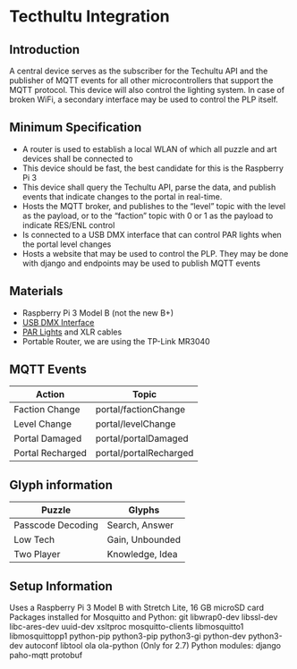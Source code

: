 # Tecthultu Integration

## Introduction
A central device serves as the subscriber for the Techultu API and the publisher of MQTT events for all other microcontrollers that support the MQTT protocol. This device will also control the lighting system. In case of broken WiFi, a secondary interface may be used to control the PLP itself.

## Minimum Specification
* A router is used to establish a local WLAN of which all puzzle and art devices shall be connected to
* This device should be fast, the best candidate for this is the Raspberry Pi 3
* This device shall query the Techultu API, parse the data, and publish events that indicate changes to the portal in real-time.
* Hosts the MQTT broker, and publishes to the “level” topic with the level as the payload, or to the “faction” topic with 0 or 1 as the payload to indicate RES/ENL control
* Is connected to a USB DMX interface that can control PAR lights when the portal level changes
* Hosts a website that may be used to control the PLP. They may be done with django and endpoints may be used to publish MQTT events

## Materials
* Raspberry Pi 3 Model B (not the new B+)
* [USB DMX Interface](https://www.amazon.com/gp/product/B00T8OKM98/)
* [PAR Lights](https://www.amazon.com/gp/product/B012IDO3VS/) and XLR cables
* Portable Router, we are using the TP-Link MR3040

## MQTT Events
| Action           | Topic                  |
| ---------------- |------------------------|
| Faction Change   | portal/factionChange   |
| Level Change     | portal/levelChange     |
| Portal Damaged   | portal/portalDamaged   |
| Portal Recharged | portal/portalRecharged |

## Glyph information
| Puzzle            | Glyphs           |
| ----------------- |------------------|
| Passcode Decoding | Search, Answer   |
| Low Tech          | Gain, Unbounded  |
| Two Player        | Knowledge, Idea  |

## Setup Information
Uses a Raspberry Pi 3 Model B with Stretch Lite, 16 GB microSD card
Packages installed for Mosquitto and Python: git libwrap0-dev libssl-dev libc-ares-dev uuid-dev xsltproc mosquitto-clients libmosquitto1 libmosquittopp1 python-pip python3-pip python3-gi python-dev python3-dev autoconf libtool ola ola-python (Only for 2.7)
Python modules: django paho-mqtt protobuf
